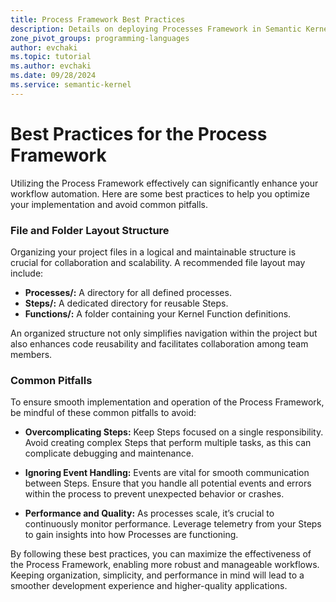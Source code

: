 ```yaml
---
title: Process Framework Best Practices
description: Details on deploying Processes Framework in Semantic Kernel
zone_pivot_groups: programming-languages
author: evchaki            
ms.topic: tutorial
ms.author: evchaki   
ms.date: 09/28/2024
ms.service: semantic-kernel
---
```


# Best Practices for the Process Framework
Utilizing the Process Framework effectively can significantly enhance your workflow automation. Here are some best practices to help you optimize your implementation and avoid common pitfalls.

### File and Folder Layout Structure
Organizing your project files in a logical and maintainable structure is crucial for collaboration and scalability. A recommended file layout may include:

- **Processes/:** A directory for all defined processes.
- **Steps/:** A dedicated directory for reusable Steps.
- **Functions/:** A folder containing your Kernel Function definitions.

An organized structure not only simplifies navigation within the project but also enhances code reusability and facilitates collaboration among team members.


### Common Pitfalls
To ensure smooth implementation and operation of the Process Framework, be mindful of these common pitfalls to avoid:

- **Overcomplicating Steps:** Keep Steps focused on a single responsibility. Avoid creating complex Steps that perform multiple tasks, as this can complicate debugging and maintenance.
  
- **Ignoring Event Handling:** Events are vital for smooth communication between Steps. Ensure that you handle all potential events and errors within the process to prevent unexpected behavior or crashes.
  
- **Performance and Quality:** As processes scale, it’s crucial to continuously monitor performance. Leverage telemetry from your Steps to gain insights into how Processes are functioning.

By following these best practices, you can maximize the effectiveness of the Process Framework, enabling more robust and manageable workflows. Keeping organization, simplicity, and performance in mind will lead to a smoother development experience and higher-quality applications.
